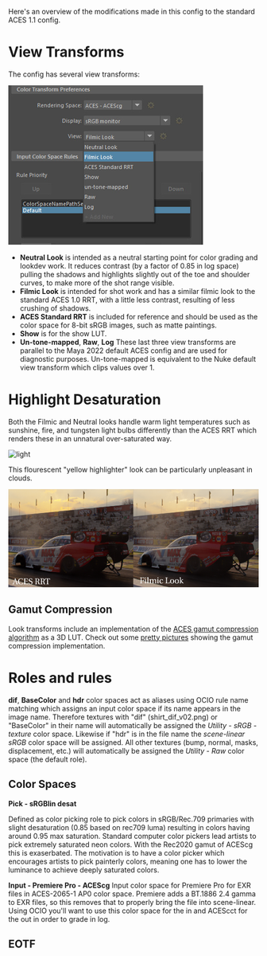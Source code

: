 Here's an overview of the modifications made in this config to the standard ACES 1.1 config.

# View Transforms
  
The config has several view transforms:
  
  ![view](https://github.com/sharktacos/OpenColorIO-configs/blob/main/docs/img/viewTransforms.jpg)

- **Neutral Look**
   is intended as a neutral starting point for color grading and lookdev work. It reduces contrast (by a factor of 0.85 in log space) pulling the shadows and highlights slightly out of the toe and shoulder curves, to make more of the shot range visible. 
- **Filmic Look**
   is intended for shot work and has a similar filmic look to the standard ACES 1.0 RRT, with a little less contrast, resulting of less crushing of shadows. 
- **ACES Standard RRT**
is included for reference and should be used as the color space for 8-bit sRGB images, such as matte paintings. 
- **Show** is for the show LUT.
- **Un-tone-mapped**,  **Raw**,  **Log**
   These last three view transforms are parallel to the Maya 2022 default ACES config and are used for diagnostic purposes. Un-tone-mapped is equivalent to the Nuke default view transform which clips values over 1.

# Highlight Desaturation

Both the Filmic and Neutral looks handle warm light temperatures such as sunshine, fire, and tungsten light bulbs differently than the ACES RRT which renders these in an unnatural over-saturated way. 
   
   ![light](https//github.com/sharktacos/OpenColorIO-configs/blob/main/docs/img/yellow.jpg)
   
This flourescent "yellow highlighter" look can be particularly unpleasant in clouds.
   
   ![clouds](https://github.com/sharktacos/OpenColorIO-configs/blob/main/docs/img/clouds.png)
   


  

  
## Gamut Compression

Look transforms include an implementation of the <a href="https://github.com/ampas/aces-vwg-gamut-mapping-2020">ACES gamut compression algorithm</a> as a 3D LUT. Check out some <a href="https://github.com/sharktacos/OpenColorIO-configs/blob/main/docs/gamut.md">pretty pictures</a> showing the gamut compression implementation.<p>
  
# Roles and rules 
**dif**, **BaseColor** and **hdr** color spaces act as aliases using OCIO rule name matching which assigns an input color space if its name appears in the image name. Therefore textures with "dif" (shirt_dif_v02.png) or "BaseColor" in their name will automatically be assigned the *Utility - sRGB - texture* color space. Likewise if "hdr" is in the file name the *scene-linear sRGB* color space will be assigned. All other textures (bump, normal, masks, displacement, etc.) will automatically be assigned the *Utility - Raw* color space (the default role).<p> 
  
## Color Spaces
**Pick - sRGBlin desat**
  
Defined as color picking role to pick colors in sRGB/Rec.709 primaries with slight desaturation (0.85 based on rec709 luma) resulting in colors having around 0.95 max saturation. Standard computer color pickers lead artists to pick extremely saturated neon colors. With the Rec2020 gamut of ACEScg this is exaserbated. The motivation is to have a color picker which encourages artists to pick painterly colors, meaning one has to lower the luminance to achieve deeply saturated colors.<p>

**Input - Premiere Pro - ACEScg**
Input color space for Premiere Pro for EXR files in ACES-2065-1 AP0 color space. Premiere adds a BT.1886 2.4 gamma to EXR files, so this removes that to properly bring the file into scene-linear. Using OCIO you'll want to use this color space for the in and ACEScct for the out in order to grade in log.  

## EOTF
  



